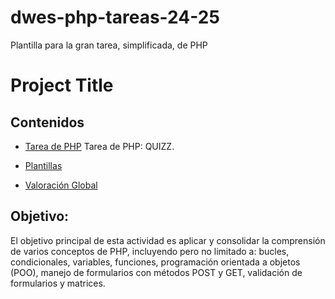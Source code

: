 # dwes-php-tareas-24-25
Plantilla para la gran tarea, simplificada,  de PHP
# Project Title

## Contenidos
- [Tarea de PHP](Tarea_PHP) Tarea de PHP: QUIZZ.

- [Plantillas](Plantillas)
- [Valoración Global](ValoracionGlobal.md)

## **Objetivo:**
El objetivo principal de esta actividad es aplicar y consolidar la comprensión de varios conceptos de PHP, incluyendo pero no limitado a: bucles, condicionales, variables, funciones, programación orientada a objetos (POO), manejo de formularios con métodos POST y GET, validación de formularios y matrices.
